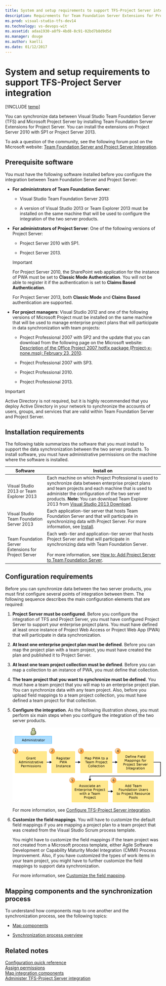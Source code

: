 ```yaml
---
title: System and setup requirements to support TFS-Project Server integration | TFS
description: Requirements for Team Foundation Server Extensions for Project Server
ms.prod: visual-studio-tfs-dev14
ms.technology: vs-devops-wit
ms.assetid: adaa1930-a8f9-4bd8-8c91-02bd7b8d9d5d
ms.manager: douge
ms.author: kaelli
ms.date: 01/12/2017
---
```

# System and setup requirements to support TFS-Project Server integration  

[!INCLUDE [temp](../_shared/tfs-ps-sync-header.md)]

<a name="Top"></a> You can synchronize data between Visual Studio Team Foundation Server (TFS) and Microsoft Project Server by installing Team Foundation Server Extensions for Project Server. You can install the extensions on Project Server 2010 with SP1 or Project Server 2013.  
  
 To ask a question of the community, see the following forum post on the Microsoft website: [Team Foundation Server and Project Server Integration](http://go.microsoft.com/fwlink/?LinkId=207282).  
  
##  <a name="prereq"></a> Prerequisite software  
 You must have the following software installed before you configure the integration between Team Foundation Server and Project Server:  
  
-   **For administrators of Team Foundation Server**:  
  
    -   Visual Studio Team Foundation Server 2013  
  
    -   A version of Visual Studio 2013 or Team Explorer 2013 must be installed on the same machine that will be used to configure the integration of the two server products.  
  
-   **For administrators of Project Server**: One of the following versions of Project Server:  
  
    -   Project Server 2010 with SP1.  
  
    -   Project Server 2013.  
  
    > [!IMPORTANT]
    >  For Project Server 2010, the SharePoint web application for the instance of PWA must be set to **Classic Mode Authentication**. You will not be able to register it if the authentication is set to **Claims Based Authentication**.  
    >   
    >  For Project Server 2013, both **Classic Mode** and **Claims Based** authentication are supported.  
  
-   **For project managers**: Visual Studio 2012 and one of the following versions of Microsoft Project must be installed on the same machine that will be used to manage enterprise project plans that will participate in data synchronization with team projects:  
  
    -   Project Professional 2007 with SP2 and the update that you can download from the following page on the Microsoft website: [Description of the Office Project 2007 hotfix package (Project-x-none.msp): February 23, 2010](http://go.microsoft.com/fwlink/?LinkId=211633).  
  
    -   Project Professional 2007 with SP3.  
  
    -   Project Professional 2010.  
  
    -   Project Professional 2013.  
  
> [!IMPORTANT]
>  Active Directory is not required, but it is highly recommended that you deploy Active Directory in your network to synchronize the accounts of users, groups, and services that are valid within Team Foundation Server and Project Server.  
  
##  <a name="installreq"></a> Installation requirements  
 The following table summarizes the software that you must install to support the data synchronization between the two server products. To install software, you must have administrative permissions on the machine where the software is installed.  
  
|Software|Install on|  
|--------------|----------------|  
|Visual Studio 2013 or Team Explorer 2013|Each machine on which Project Professional is used to synchronize data between enterprise project plans and team projects and each machine that is used to administer the configuration of the two server products. **Note:**  You can download Team Explorer 2013 from [Visual Studio 2013 Download](http://www.microsoft.com/visualstudio/eng/2013-downloads).|  
|Visual Studio Team Foundation Server 2013|Each application-tier server that hosts Team Foundation Server and that will participate in synchronizing data with Project Server. For more information, see [Install](../../setup-admin/tfs/install/get-started.md).|  
|Team Foundation Server Extensions for Project Server|Each web-tier and application-tier server that hosts Project Server  and that will participate in synchronizing data with Team Foundation Server.<br /><br /> For more information, see [How to: Add Project Server to Team Foundation Server](https://msdn.microsoft.com/library/hh548139.aspx).|  
  
##  <a name="configreq"></a> Configuration requirements  
 Before you can synchronize data between the two server products, you must first configure several points of integration between them. The following sequence describes the main configuration elements that are required:  
  
1.  **Project Server must be configured**. Before you configure the integration of TFS and Project Server, you must have configured Project Server to support your enterprise project plans. You must have defined at least once instance of Project Web Access or Project Web App (PWA) that will participate in data synchronization.  
  
2.  **At least one enterprise project plan must be defined**. Before you can map the project plan with a team project, you must have created the plan and published it to Project Server.  
  
3.  **At least one team project collection must be defined**. Before you can map a collection to an instance of PWA, you must define that collection.  
  
4.  **The team project that you want to synchronize must be defined**.  You must have a team project that you will map to an enterprise project plan. You can synchronize data with any team project. Also, before you upload field mappings to a team project collection, you must have defined a team project for that collection.  
  
5.  **Configure the integration**. As the following illustration shows, you must perform six main steps when you configure the integration of the two server products.  
  
     ![Provisioning Project Server&#45;Team Foundation Server](_img/pstfs_provisioning.png "PSTFS_Provisioning")  
  
     For more information, see [Configure TFS-Project Server integration](configure-tfs-project-server-integration.md).  
  
6.  **Customize the field mappings**. You will have to customize the default field mappings if you are mapping a project plan to a team project that was created from the Visual Studio Scrum process template.  
  
     You might have to customize the field mappings if the team project was not created from a Microsoft process template, either Agile Software Development or Capability Maturity Model Integration (CMMI) Process Improvement. Also, if you have customized the types of work items in your team project, you might have to further customize the field mappings to support data synchronization.  
  
     For more information, see [Customize the field mapping](customize-field-mapping-tfs-project-server.md).  
  
##  <a name="mapping"></a> Mapping components and the synchronization process  
 To understand how components map to one another and the synchronization process, see the following topics:  
  
-   [Map components](map-project-server-components.md)  
  
-   [Synchronization process overview](synchronization-process-overview.md)  
  
  
## Related notes  
 [Configuration quick reference](configuration-quick-reference.md)   
 [Assign permissions](assign-permissions-support-tfs-project-server-integration.md)   
 [Map integration components](map-integration-components.md)   
 [Administer TFS-Project Server integration](administrate-integration-tfs-project-server.md)